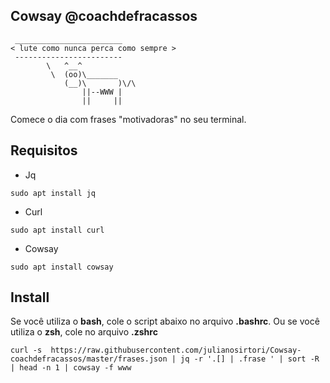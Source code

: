 ## Cowsay @coachdefracassos

```
 ________________________
< lute como nunca perca como sempre >
 ------------------------
        \   ^__^
         \  (oo)\_______
            (__)\       )\/\
                ||--WWW |
                ||     ||

```
Comece o dia com frases "motivadoras" no seu terminal.

## Requisitos

* Jq
```
sudo apt install jq 
```

* Curl
```
sudo apt install curl
```

* Cowsay
```
sudo apt install cowsay
```

## Install



Se você utiliza o **bash**, cole o script abaixo no arquivo **.bashrc**. Ou se você utiliza o **zsh**, cole no arquivo **.zshrc**
 
```
curl -s  https://raw.githubusercontent.com/julianosirtori/Cowsay-coachdefracassos/master/frases.json | jq -r '.[] | .frase ' | sort -R | head -n 1 | cowsay -f www
```